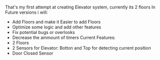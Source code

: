 That's my first attempt at creating Elevator system, currently its 2 floors
  In Future versions i will:
   - Add Floors and make it Easier to add Floors
   - Optimize some logic and add other features
   - Fix potential bugs or overlooks
   - Decrease the ammount of timers
  Current Features:
   - 2 Floors
   - 2 Sensors for Elevator: Botton and Top for detecting current position
   - Door Closed Sensor
